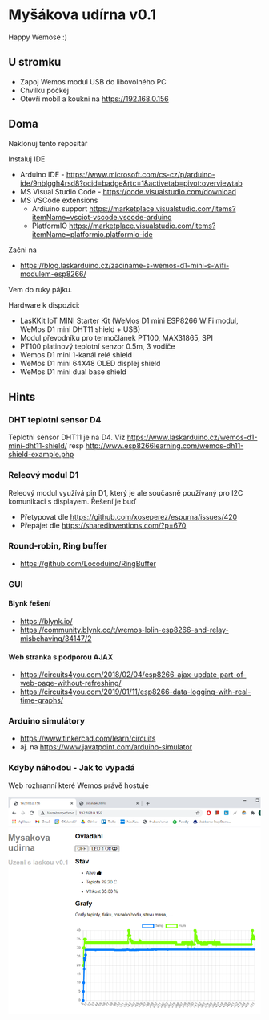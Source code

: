# Myšákova udírna v0.1

Happy Wemose :)

## U stromku

* Zapoj Wemos modul USB do libovolného PC
* Chvilku počkej
* Otevři mobil a koukni na https://192.168.0.156 

## Doma

Naklonuj tento repositář

Instaluj IDE

* Arduino IDE - https://www.microsoft.com/cs-cz/p/arduino-ide/9nblggh4rsd8?ocid=badge&rtc=1&activetab=pivot:overviewtab
* MS Visual Studio Code - https://code.visualstudio.com/download
* MS VSCode extensions 
  * Ardiuino support https://marketplace.visualstudio.com/items?itemName=vsciot-vscode.vscode-arduino
  * PlatformIO https://marketplace.visualstudio.com/items?itemName=platformio.platformio-ide

Začni na

* https://blog.laskarduino.cz/zaciname-s-wemos-d1-mini-s-wifi-modulem-esp8266/

Vem do ruky pájku. 

Hardware k dispozici:

* LasKKit IoT MINI Starter Kit (WeMos D1 mini ESP8266 WiFi modul, WeMos D1 mini DHT11 shield + USB)
* Modul převodníku pro termočlánek PT100, MAX31865, SPI
* PT100 platinový teplotní senzor 0.5m, 3 vodiče
* Wemos D1 mini 1-kanál relé shield
* WeMos D1 mini 64X48 OLED displej shield
* WeMos D1 mini dual base shield


## Hints

### DHT teplotni sensor D4

Teplotni sensor DHT11 je na D4. Viz https://www.laskarduino.cz/wemos-d1-mini-dht11-shield/ resp http://www.esp8266learning.com/wemos-dh11-shield-example.php

### Releový modul D1

Releový modul využívá pin D1, který je ale současně používaný pro I2C komunikaci s displayem. 
Řešení je buď

* Přetypovat dle https://github.com/xoseperez/espurna/issues/420
* Přepájet dle https://sharedinventions.com/?p=670

### Round-robin, Ring buffer

* https://github.com/Locoduino/RingBuffer

### GUI

#### Blynk řešení

* https://blynk.io/
* https://community.blynk.cc/t/wemos-lolin-esp8266-and-relay-misbehaving/34147/2

#### Web stranka s podporou AJAX

* https://circuits4you.com/2018/02/04/esp8266-ajax-update-part-of-web-page-without-refreshing/
* https://circuits4you.com/2019/01/11/esp8266-data-logging-with-real-time-graphs/

### Arduino simulátory

* https://www.tinkercad.com/learn/circuits
* aj. na https://www.javatpoint.com/arduino-simulator

### Kdyby náhodou - Jak to vypadá

Web rozhranní které Wemos právě hostuje

![IoT web](docs/MysUdirnaWeb.png)

